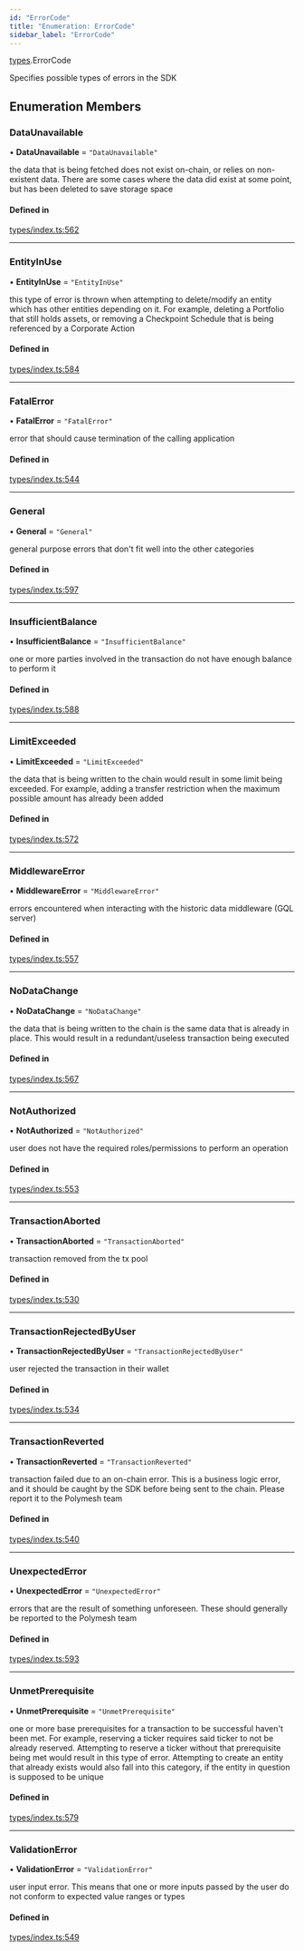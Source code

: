 ```yaml
---
id: "ErrorCode"
title: "Enumeration: ErrorCode"
sidebar_label: "ErrorCode"
---
```


[types](../../../modules/Types/Types.md).ErrorCode

Specifies possible types of errors in the SDK

## Enumeration Members

### DataUnavailable

• **DataUnavailable** = ``"DataUnavailable"``

the data that is being fetched does not exist on-chain, or relies on non-existent data. There are
  some cases where the data did exist at some point, but has been deleted to save storage space

#### Defined in

[types/index.ts:562](https://github.com/PolymeshAssociation/polymesh-sdk/blob/720afb69c/src/types/index.ts#L562)

___

### EntityInUse

• **EntityInUse** = ``"EntityInUse"``

this type of error is thrown when attempting to delete/modify an entity which has other entities depending on it. For example, deleting
  a Portfolio that still holds assets, or removing a Checkpoint Schedule that is being referenced by a Corporate Action

#### Defined in

[types/index.ts:584](https://github.com/PolymeshAssociation/polymesh-sdk/blob/720afb69c/src/types/index.ts#L584)

___

### FatalError

• **FatalError** = ``"FatalError"``

error that should cause termination of the calling application

#### Defined in

[types/index.ts:544](https://github.com/PolymeshAssociation/polymesh-sdk/blob/720afb69c/src/types/index.ts#L544)

___

### General

• **General** = ``"General"``

general purpose errors that don't fit well into the other categories

#### Defined in

[types/index.ts:597](https://github.com/PolymeshAssociation/polymesh-sdk/blob/720afb69c/src/types/index.ts#L597)

___

### InsufficientBalance

• **InsufficientBalance** = ``"InsufficientBalance"``

one or more parties involved in the transaction do not have enough balance to perform it

#### Defined in

[types/index.ts:588](https://github.com/PolymeshAssociation/polymesh-sdk/blob/720afb69c/src/types/index.ts#L588)

___

### LimitExceeded

• **LimitExceeded** = ``"LimitExceeded"``

the data that is being written to the chain would result in some limit being exceeded. For example, adding a transfer
  restriction when the maximum possible amount has already been added

#### Defined in

[types/index.ts:572](https://github.com/PolymeshAssociation/polymesh-sdk/blob/720afb69c/src/types/index.ts#L572)

___

### MiddlewareError

• **MiddlewareError** = ``"MiddlewareError"``

errors encountered when interacting with the historic data middleware (GQL server)

#### Defined in

[types/index.ts:557](https://github.com/PolymeshAssociation/polymesh-sdk/blob/720afb69c/src/types/index.ts#L557)

___

### NoDataChange

• **NoDataChange** = ``"NoDataChange"``

the data that is being written to the chain is the same data that is already in place. This would result
  in a redundant/useless transaction being executed

#### Defined in

[types/index.ts:567](https://github.com/PolymeshAssociation/polymesh-sdk/blob/720afb69c/src/types/index.ts#L567)

___

### NotAuthorized

• **NotAuthorized** = ``"NotAuthorized"``

user does not have the required roles/permissions to perform an operation

#### Defined in

[types/index.ts:553](https://github.com/PolymeshAssociation/polymesh-sdk/blob/720afb69c/src/types/index.ts#L553)

___

### TransactionAborted

• **TransactionAborted** = ``"TransactionAborted"``

transaction removed from the tx pool

#### Defined in

[types/index.ts:530](https://github.com/PolymeshAssociation/polymesh-sdk/blob/720afb69c/src/types/index.ts#L530)

___

### TransactionRejectedByUser

• **TransactionRejectedByUser** = ``"TransactionRejectedByUser"``

user rejected the transaction in their wallet

#### Defined in

[types/index.ts:534](https://github.com/PolymeshAssociation/polymesh-sdk/blob/720afb69c/src/types/index.ts#L534)

___

### TransactionReverted

• **TransactionReverted** = ``"TransactionReverted"``

transaction failed due to an on-chain error. This is a business logic error,
  and it should be caught by the SDK before being sent to the chain.
  Please report it to the Polymesh team

#### Defined in

[types/index.ts:540](https://github.com/PolymeshAssociation/polymesh-sdk/blob/720afb69c/src/types/index.ts#L540)

___

### UnexpectedError

• **UnexpectedError** = ``"UnexpectedError"``

errors that are the result of something unforeseen.
  These should generally be reported to the Polymesh team

#### Defined in

[types/index.ts:593](https://github.com/PolymeshAssociation/polymesh-sdk/blob/720afb69c/src/types/index.ts#L593)

___

### UnmetPrerequisite

• **UnmetPrerequisite** = ``"UnmetPrerequisite"``

one or more base prerequisites for a transaction to be successful haven't been met. For example, reserving a ticker requires
  said ticker to not be already reserved. Attempting to reserve a ticker without that prerequisite being met would result in this
  type of error. Attempting to create an entity that already exists would also fall into this category,
  if the entity in question is supposed to be unique

#### Defined in

[types/index.ts:579](https://github.com/PolymeshAssociation/polymesh-sdk/blob/720afb69c/src/types/index.ts#L579)

___

### ValidationError

• **ValidationError** = ``"ValidationError"``

user input error. This means that one or more inputs passed by the user
  do not conform to expected value ranges or types

#### Defined in

[types/index.ts:549](https://github.com/PolymeshAssociation/polymesh-sdk/blob/720afb69c/src/types/index.ts#L549)
